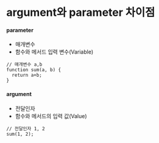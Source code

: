 # argument와 parameter 차이점

#### parameter

* 매개변수
* 함수와 메서드 입력 변수(Variable)

```
// 매개변수 a,b
function sum(a, b) {
  return a+b;
}
```

#### argument

* 전달인자
* 함수와 메서드의 입력 값(Value)

```
// 전달인자 1, 2
sum(1, 2);
```
